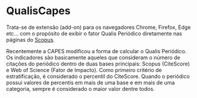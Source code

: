 # QualisCapes

Trata-se de extensão (add-on) para os navegadores Chrome, Firefox, Edge etc... com o propósito de exibir 
o fator Qualis Periódico diretamente nas páginas do [Scopus](https://www.scopus.com/sources.uri).

Recentemente a CAPES modificou a forma de calcular o Qualis Periódico. 
Os indicadores são basicamente aqueles que consideram o número de citações do periódico dentro 
de duas bases principais: Scopus (CiteScore) e Web of Science (Fator de Impacto). 
Como primeiro critério de estratificação, é considerado o percentil do CiteScore. 
Quando o periódico possui valores de percentis em mais de uma base e em mais de uma categoria, 
sempre é considerado o maior valor dentre todos. 
